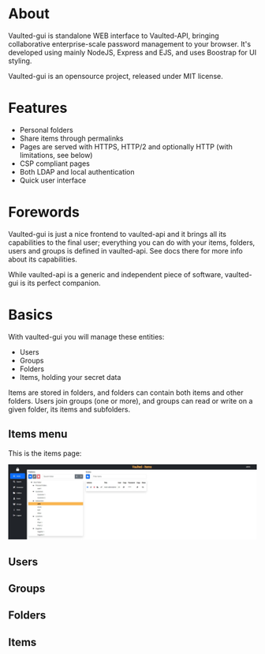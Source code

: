 # About

Vaulted-gui is standalone WEB interface to Vaulted-API, bringing collaborative enterprise-scale password management to your browser. It's developed using mainly NodeJS, Express and EJS, and uses Boostrap for UI styling.

Vaulted-gui is an opensource project, released under MIT license.

# Features

- Personal folders
- Share items through permalinks
- Pages are served with HTTPS, HTTP/2 and optionally HTTP (with limitations, see below)
- CSP compliant pages
- Both LDAP and local authentication
- Quick user interface

# Forewords

Vaulted-gui is just a nice frontend to vaulted-api and it brings all its capabilities to the final user; everything you can do with your items, folders, users and groups is defined in vaulted-api. See docs there for more info about its capabilities.

While vaulted-api is a generic and independent piece of software, vaulted-gui is its perfect companion.

# Basics

With vaulted-gui you will manage these entities:

- Users
- Groups
- Folders
- Items, holding your secret data

Items are stored in folders, and folders can contain both items and other folders. Users join groups (one or more), and groups can read or write on a given folder, its items and subfolders.

## Items menu

This is the items page:

![Items page](assets/vaultedgui-items.jpeg)

## Users

## Groups

## Folders

## Items